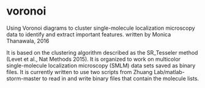 # voronoi
Using Voronoi diagrams to cluster single-molecule localization microscopy data to identify and extract important features.
written by Monica Thanawala, 2016

It is based on the clustering algorithm described as the SR_Tesseler method (Levet et al., Nat Methods 2015).
It is organized to work on multicolor single-molecule localization microscopy (SMLM) data sets saved as binary files.
It is currently written to use two scripts from Zhuang Lab/matlab-storm-master to read in and write binary files that contain the molecule lists.
